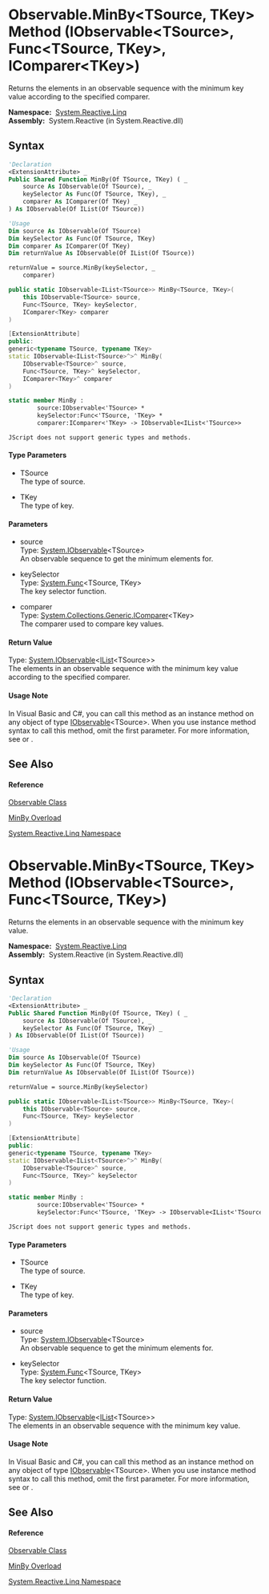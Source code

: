 # Observable.MinBy\<TSource, TKey\> Method (IObservable\<TSource\>, Func\<TSource, TKey\>, IComparer\<TKey\>)

Returns the elements in an observable sequence with the minimum key value according to the specified comparer.

**Namespace:**  [System.Reactive.Linq](System.Reactive.Linq\System.Reactive.Linq.md)  
**Assembly:**  System.Reactive (in System.Reactive.dll)

## Syntax

```vb
'Declaration
<ExtensionAttribute> _
Public Shared Function MinBy(Of TSource, TKey) ( _
    source As IObservable(Of TSource), _
    keySelector As Func(Of TSource, TKey), _
    comparer As IComparer(Of TKey) _
) As IObservable(Of IList(Of TSource))
```

```vb
'Usage
Dim source As IObservable(Of TSource)
Dim keySelector As Func(Of TSource, TKey)
Dim comparer As IComparer(Of TKey)
Dim returnValue As IObservable(Of IList(Of TSource))

returnValue = source.MinBy(keySelector, _
    comparer)
```

```csharp
public static IObservable<IList<TSource>> MinBy<TSource, TKey>(
    this IObservable<TSource> source,
    Func<TSource, TKey> keySelector,
    IComparer<TKey> comparer
)
```

```c++
[ExtensionAttribute]
public:
generic<typename TSource, typename TKey>
static IObservable<IList<TSource>^>^ MinBy(
    IObservable<TSource>^ source, 
    Func<TSource, TKey>^ keySelector, 
    IComparer<TKey>^ comparer
)
```

```fsharp
static member MinBy : 
        source:IObservable<'TSource> * 
        keySelector:Func<'TSource, 'TKey> * 
        comparer:IComparer<'TKey> -> IObservable<IList<'TSource>> 
```

```jscript
JScript does not support generic types and methods.
```

#### Type Parameters

- TSource  
  The type of source.

- TKey  
  The type of key.

#### Parameters

- source  
  Type: [System.IObservable](https://msdn.microsoft.com/en-us/library/Dd990377)\<TSource\>  
  An observable sequence to get the minimum elements for.

- keySelector  
  Type: [System.Func](https://msdn.microsoft.com/en-us/library/Bb549151)\<TSource, TKey\>  
  The key selector function.

- comparer  
  Type: [System.Collections.Generic.IComparer](https://msdn.microsoft.com/en-us/library/8ehhxeaf)\<TKey\>  
  The comparer used to compare key values.

#### Return Value

Type: [System.IObservable](https://msdn.microsoft.com/en-us/library/Dd990377)\<[IList](https://msdn.microsoft.com/en-us/library/5y536ey6)\<TSource\>\>  
The elements in an observable sequence with the minimum key value according to the specified comparer.

#### Usage Note

In Visual Basic and C\#, you can call this method as an instance method on any object of type [IObservable](https://msdn.microsoft.com/en-us/library/Dd990377)\<TSource\>. When you use instance method syntax to call this method, omit the first parameter. For more information, see [](https://msdn.microsoft.com/en-us/library/Bb384936) or [](https://msdn.microsoft.com/en-us/library/Bb383977).

## See Also

#### Reference

[Observable Class](Observable\Observable.md)

[MinBy Overload](MinBy\Observable.MinBy.md)

[System.Reactive.Linq Namespace](System.Reactive.Linq\System.Reactive.Linq.md)









# Observable.MinBy\<TSource, TKey\> Method (IObservable\<TSource\>, Func\<TSource, TKey\>)

Returns the elements in an observable sequence with the minimum key value.

**Namespace:**  [System.Reactive.Linq](System.Reactive.Linq\System.Reactive.Linq.md)  
**Assembly:**  System.Reactive (in System.Reactive.dll)

## Syntax

```vb
'Declaration
<ExtensionAttribute> _
Public Shared Function MinBy(Of TSource, TKey) ( _
    source As IObservable(Of TSource), _
    keySelector As Func(Of TSource, TKey) _
) As IObservable(Of IList(Of TSource))
```

```vb
'Usage
Dim source As IObservable(Of TSource)
Dim keySelector As Func(Of TSource, TKey)
Dim returnValue As IObservable(Of IList(Of TSource))

returnValue = source.MinBy(keySelector)
```

```csharp
public static IObservable<IList<TSource>> MinBy<TSource, TKey>(
    this IObservable<TSource> source,
    Func<TSource, TKey> keySelector
)
```

```c++
[ExtensionAttribute]
public:
generic<typename TSource, typename TKey>
static IObservable<IList<TSource>^>^ MinBy(
    IObservable<TSource>^ source, 
    Func<TSource, TKey>^ keySelector
)
```

```fsharp
static member MinBy : 
        source:IObservable<'TSource> * 
        keySelector:Func<'TSource, 'TKey> -> IObservable<IList<'TSource>> 
```

```jscript
JScript does not support generic types and methods.
```

#### Type Parameters

- TSource  
  The type of source.

- TKey  
  The type of key.

#### Parameters

- source  
  Type: [System.IObservable](https://msdn.microsoft.com/en-us/library/Dd990377)\<TSource\>  
  An observable sequence to get the minimum elements for.

- keySelector  
  Type: [System.Func](https://msdn.microsoft.com/en-us/library/Bb549151)\<TSource, TKey\>  
  The key selector function.

#### Return Value

Type: [System.IObservable](https://msdn.microsoft.com/en-us/library/Dd990377)\<[IList](https://msdn.microsoft.com/en-us/library/5y536ey6)\<TSource\>\>  
The elements in an observable sequence with the minimum key value.

#### Usage Note

In Visual Basic and C\#, you can call this method as an instance method on any object of type [IObservable](https://msdn.microsoft.com/en-us/library/Dd990377)\<TSource\>. When you use instance method syntax to call this method, omit the first parameter. For more information, see [](https://msdn.microsoft.com/en-us/library/Bb384936) or [](https://msdn.microsoft.com/en-us/library/Bb383977).

## See Also

#### Reference

[Observable Class](Observable\Observable.md)

[MinBy Overload](MinBy\Observable.MinBy.md)

[System.Reactive.Linq Namespace](System.Reactive.Linq\System.Reactive.Linq.md)








